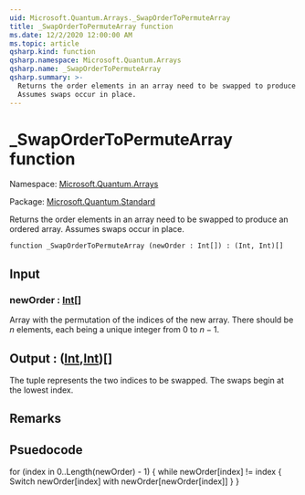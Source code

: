 ```yaml
---
uid: Microsoft.Quantum.Arrays._SwapOrderToPermuteArray
title: _SwapOrderToPermuteArray function
ms.date: 12/2/2020 12:00:00 AM
ms.topic: article
qsharp.kind: function
qsharp.namespace: Microsoft.Quantum.Arrays
qsharp.name: _SwapOrderToPermuteArray
qsharp.summary: >-
  Returns the order elements in an array need to be swapped to produce an ordered array.
  Assumes swaps occur in place.
---
```


# _SwapOrderToPermuteArray function

Namespace: [Microsoft.Quantum.Arrays](xref:Microsoft.Quantum.Arrays)

Package: [Microsoft.Quantum.Standard](https://nuget.org/packages/Microsoft.Quantum.Standard)


Returns the order elements in an array need to be swapped to produce an ordered array.Assumes swaps occur in place.

```qsharp
function _SwapOrderToPermuteArray (newOrder : Int[]) : (Int, Int)[]
```


## Input

### newOrder : [Int](xref:microsoft.quantum.lang-ref.int)[]

Array with the permutation of the indices of the new array. There should be $n$ elements,each being a unique integer from $0$ to $n-1$.



## Output : ([Int](xref:microsoft.quantum.lang-ref.int),[Int](xref:microsoft.quantum.lang-ref.int))[]

The tuple represents the two indices to be swapped. The swaps begin at the lowest index.

## Remarks

## Psuedocodefor (index in 0..Length(newOrder) - 1) {while newOrder[index] != index {Switch newOrder[index] with newOrder[newOrder[index]]}}